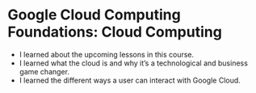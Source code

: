 # Google Cloud Computing Foundations: Cloud Computing

* I learned about the upcoming lessons in this course.
* I learned what the cloud is and why it’s a technological and business game changer.
* I learned the different ways a user can interact with Google Cloud.
